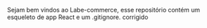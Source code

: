 Sejam bem vindos ao Labe-commerce, esse repositório contém um esqueleto de app React e um .gitignore. corrigido
